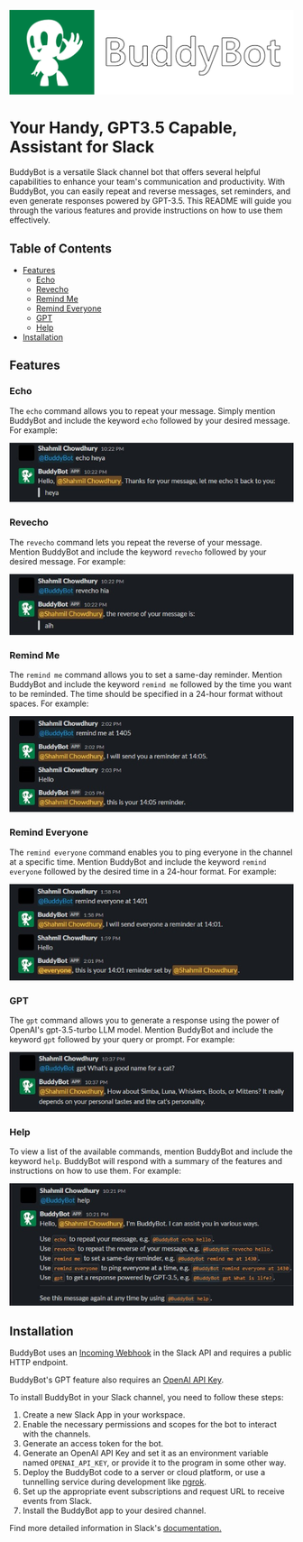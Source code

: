 ![BuddyBot Banner!](/assets/banner.png)

# Your Handy, GPT3.5 Capable, Assistant for Slack

BuddyBot is a versatile Slack channel bot that offers several helpful capabilities to enhance your team's communication and productivity. With BuddyBot, you can easily repeat and reverse messages, set reminders, and even generate responses powered by GPT-3.5. This README will guide you through the various features and provide instructions on how to use them effectively.

## Table of Contents
- [Features](#features)
    - [Echo](#echo)
    - [Revecho](#revecho)
    - [Remind Me](#remind-me)
    - [Remind Everyone](#remind-everyone)
    - [GPT](#gpt)
    - [Help](#help)
- [Installation](#installation)

## Features

### Echo
The `echo` command allows you to repeat your message. Simply mention BuddyBot and include the keyword `echo` followed by your desired message. For example:

![Echo example](/assets/features/echo.jpg)


### Revecho
The `revecho` command lets you repeat the reverse of your message. Mention BuddyBot and include the keyword `revecho` followed by your desired message. For example:

![Revecho example](/assets/features/revecho.jpg)


### Remind Me
The `remind me` command allows you to set a same-day reminder. Mention BuddyBot and include the keyword `remind me` followed by the time you want to be reminded. The time should be specified in a 24-hour format without spaces. For example:

![Remind me example](/assets/features/remindme.jpg)


### Remind Everyone
The `remind everyone` command enables you to ping everyone in the channel at a specific time. Mention BuddyBot and include the keyword `remind everyone` followed by the desired time in a 24-hour format. For example:

![Remind everyone example](/assets/features/remindeveryone.jpg)


### GPT
The `gpt` command allows you to generate a response using the power of OpenAI's gpt-3.5-turbo LLM model. Mention BuddyBot and include the keyword `gpt` followed by your query or prompt. For example:

![ChatGPT example](/assets/features/gpt.jpg)


### Help
To view a list of the available commands, mention BuddyBot and include the keyword `help`. BuddyBot will respond with a summary of the features and instructions on how to use them. For example:

![Help example](/assets/features/help.jpg)


## Installation
BuddyBot uses an [Incoming Webhook](https://api.slack.com/messaging/webhooks) in the Slack API and requires a public HTTP endpoint.

BuddyBot's GPT feature also requires an [OpenAI API Key](https://platform.openai.com/account/api-keys).

To install BuddyBot in your Slack channel, you need to follow these steps:

1. Create a new Slack App in your workspace.
2. Enable the necessary permissions and scopes for the bot to interact with the channels.
3. Generate an access token for the bot.
4. Generate an OpenAI API Key and set it as an environment variable named `OPENAI_API_KEY`, or provide it to the program in some other way.
5. Deploy the BuddyBot code to a server or cloud platform, or use a tunnelling service during development like [ngrok](https://ngrok.com/).
6. Set up the appropriate event subscriptions and request URL to receive events from Slack.
7. Install the BuddyBot app to your desired channel.

Find more detailed information in Slack's [documentation.](https://api.slack.com/start/building/bolt-python)
